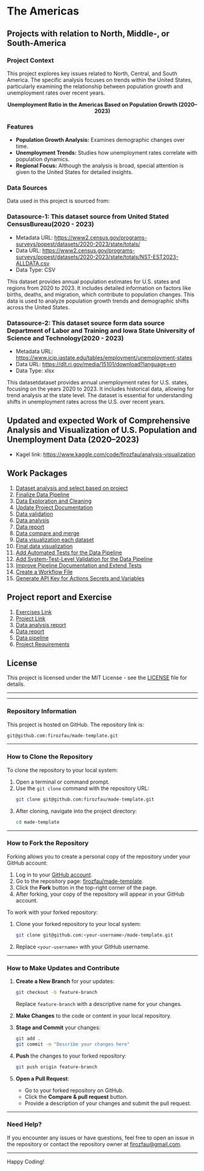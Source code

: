 # The Americas

## Projects with relation to North, Middle-, or South-America

### Project Context
This project explores key issues related to North, Central, and South America. The specific analysis focuses on trends within the United States, particularly examining the relationship between population growth and unemployment rates over recent years.

<p align="center">
<b>Unemployment Ratio in the Americas Based on Population Growth (2020–2023)</b>
</p>

### Features
- **Population Growth Analysis:** Examines demographic changes over time.
- **Unemployment Trends:** Studies how unemployment rates correlate with population dynamics.
- **Regional Focus:** Although the analysis is broad, special attention is given to the United States for detailed insights.


### Data Sources
Data used in this project is sourced from:
 
 ### Datasource-1: This dataset source from  United Stated CensusBureau(2020 - 2023)
* Metadata URL: https://www2.census.gov/programs-surveys/popest/datasets/2020-2023/state/totals/
* Data URL: https://www2.census.gov/programs-surveys/popest/datasets/2020-2023/state/totals/NST-EST2023-ALLDATA.csv
* Data Type: CSV

This dataset provides annual population estimates for U.S. states and regions from 2020 to 2023. It includes detailed information on factors like births, deaths, and migration, which contribute to population changes. This data is used to analyze population growth trends and demographic shifts across the United States.


### Datasource-2: This dataset source form data source Department of Labor and Training and  Iowa State University of Science and Technology(2020 - 2023)
* Metadata URL:  https://www.icip.iastate.edu/tables/employment/unemployment-states
* Data URL: https://dlt.ri.gov/media/15101/download?language=en
* Data Type: xlsx 

This datasetdataset provides annual unemployment rates for U.S. states, focusing on the years 2020 to 2023. It includes historical data, allowing for trend analysis at the state level. The dataset is essential for understanding shifts in unemployment rates across the U.S. over recent years.

## Updated and expected Work of Comprehensive Analysis and Visualization of U.S. Population and Unemployment Data (2020–2023)
  * Kagel link: https://www.kaggle.com/code/firozfau/analysis-visualization





## Work Packages
 
1. [Dataset analysis and select based on project][i1]
2. [Finalize Data Pipeline][i2]
3. [Data Exploration and Cleaning][i3]
4. [Update Project Documentation][i4]
5. [Data validation][i5]
6. [Data analysis][i6]
7. [Data report ][i7]
8. [Data compare and merge ][i8]
9. [Data visualization each dataset][i9]
10. [Final data visualization ][i10]
11. [Add Automated Tests for the Data Pipeline ][i11]
12. [Add System-Test-Level Validation for the Data Pipeline][i12]
13. [Improve Pipeline Documentation and Extend Tests][i13]
14. [Create a Workflow File][i14]
15. [Generate API Key for Actions Secrets and Variables][i15]


## Project report and Exercise
1. [Exercises Link][i16]
2. [Project Link][i17]
3. [Data analysis report][i18] 
5. [Data report][i19]
6. [Data pipeline][i20]
7. [Project Requirements][i21] 










## License
This project is licensed under the MIT License - see the [LICENSE](i22) file for details.

___
___
 


[i1]: https://github.com/firozfau/made-template/issues/1
[i2]: https://github.com/firozfau/made-template/issues/2
[i3]: https://github.com/firozfau/made-template/issues/3
[i4]: https://github.com/firozfau/made-template/issues/4
[i5]: https://github.com/firozfau/made-template/issues/5
[i6]: https://github.com/firozfau/made-template/issues/6
[i7]: https://github.com/firozfau/made-template/issues/7
[i8]: https://github.com/firozfau/made-template/issues/8
[i9]: https://github.com/firozfau/made-template/issues/9
[i10]: https://github.com/firozfau/made-template/issues/10
[i11]: https://github.com/firozfau/made-template/issues/11
[i12]: https://github.com/firozfau/made-template/issues/12
[i13]: https://github.com/firozfau/made-template/issues/13
[i14]: https://github.com/firozfau/made-template/issues/14
[i15]: https://github.com/firozfau/made-template/issues/15
[i16]: https://github.com/firozfau/made-template/tree/main/exercises
[i17]: https://github.com/firozfau/made-template/tree/main/project
[i18]: https://github.com/firozfau/made-template/blob/main/project/Project%20analysis%20report.pdf
[i19]: https://github.com/firozfau/made-template/blob/main/project/data_report.ipynb
[i20]: https://github.com/firozfau/made-template/blob/main/project/pipeline.py
[i21]: https://github.com/firozfau/made-template/blob/main/project/requirements.txt
[i22]: https://github.com/firozfau/made-template/blob/main/project/requirements.txt










### Repository Information
This project is hosted on GitHub. The repository link is:

```bash
git@github.com:firozfau/made-template.git
```

---

### How to Clone the Repository

To clone the repository to your local system:
1. Open a terminal or command prompt.
2. Use the `git clone` command with the repository URL:
   ```bash
   git clone git@github.com:firozfau/made-template.git
   ```
3. After cloning, navigate into the project directory:
   ```bash
   cd made-template
   ```

---

### How to Fork the Repository

Forking allows you to create a personal copy of the repository under your GitHub account:
1. Log in to your [GitHub account](https://github.com/).
2. Go to the repository page: [firozfau/made-template](https://github.com/firozfau/made-template).
3. Click the **Fork** button in the top-right corner of the page.
4. After forking, your copy of the repository will appear in your GitHub account.

To work with your forked repository:
1. Clone your forked repository to your local system:
   ```bash
   git clone git@github.com:<your-username>/made-template.git
   ```
2. Replace `<your-username>` with your GitHub username.

---


### How to Make Updates and Contribute

1. **Create a New Branch** for your updates:
   ```bash
   git checkout -b feature-branch
   ```
   Replace `feature-branch` with a descriptive name for your changes.

2. **Make Changes** to the code or content in your local repository.

3. **Stage and Commit** your changes:
   ```bash
   git add .
   git commit -m "Describe your changes here"
   ```

4. **Push** the changes to your forked repository:
   ```bash
   git push origin feature-branch
   ```

5. **Open a Pull Request**:
   - Go to your forked repository on GitHub.
   - Click the **Compare & pull request** button.
   - Provide a description of your changes and submit the pull request.

---


### Need Help?
If you encounter any issues or have questions, feel free to open an issue in the repository or contact the repository owner at [firozfau@gmail.com](mailto:firozfau@gmail.com).

---

Happy Coding!

